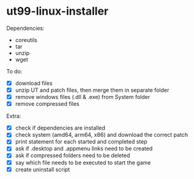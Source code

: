 # ut99-linux-installer

Dependencies:
- coreutils
- tar
- unzip
- wget

To do:
- [X] download files
- [X] unzip UT and patch files, then merge them in separate folder
- [X] remove windows files (.dll & .exe) from System folder
- [X] remove compressed files

Extra:
- [X] check if dependencies are installed
- [X] check system (amd64, arm64, x86) and download the correct patch
- [X] print statement for each started and completed step
- [X] ask if .desktop and .appmenu links need to be created
- [X] ask if compressed folders need to be deleted
- [X] say which file needs to be executed to start the game
- [X] create uninstall script
